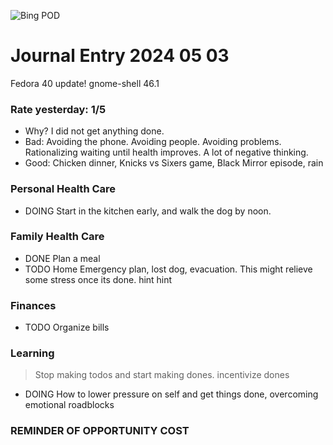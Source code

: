 ![Bing POD](https://bing.com/th?id=OHR.SonoranSpring_EN-US9207877073_1920x1080.jpg)

# Journal Entry 2024 05 03

Fedora 40 update! gnome-shell 46.1

### Rate yesterday: 1/5
- Why? I did not get anything done.
- Bad: Avoiding the phone. Avoiding people. Avoiding problems. Rationalizing waiting until health improves. A lot of negative thinking.
- Good: Chicken dinner, Knicks vs Sixers game, Black Mirror episode, rain

### Personal Health Care

- DOING Start in the kitchen early, and walk the dog by noon.
	
### Family Health Care

- DONE Plan a meal
- TODO Home Emergency plan, lost dog, evacuation. This might
  relieve some stress once its done. hint hint
	
### Finances

- TODO Organize bills
	
### Learning
	
> Stop making todos and start making dones. incentivize dones

- DOING How to lower pressure on self and get things done, overcoming emotional roadblocks
	
### REMINDER OF OPPORTUNITY COST